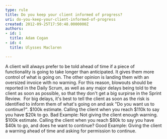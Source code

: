 ```yaml
---
type: rule
title: Do you keep your client informed of progress?
uri: do-you-keep-your-client-informed-of-progress
created: 2012-09-25T17:50:48.0000000Z
authors:
- id: 1
  title: Adam Cogan
- id: 4
  title: Ulysses Maclaren

---
```


 
A client will always prefer to be told ahead of time if a piece of functionality is going to take longer than anticipated. It gives them more control of what is going on. The other opinion is landing them with an oversized invoice with no warning.
 For this reason, blowouts should be reported in the Daily Scrum, as well as any major delays being told to the client as soon as possible, so that they don't get a big surpirse in the Sprint Review. 
For big delays, it's best to tell the client as soon as the risk is identified to inform them of what's going on and ask "Do you want us to continue?".
$100k estimate. Calling the client when you reach $110k to say you have $20k to go.​ Bad Example: Not giving the client enough warning. $100k estimate. Calling the client when you reach $80k to say you have $40k to go, and does he want to continue? Good Example: Giving the client a warning ahead of time and asking for permission to continue. 
